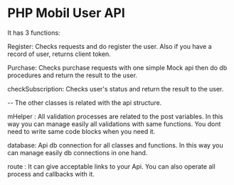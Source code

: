 # PHP Mobil User API

It has 3 functions:

Register: Checks requests and do register the user. Also if you have a record of user, returns client token.

Purchase: Checks purchase requests with one simple Mock api then do db procedures and return the result to the user.

checkSubscription: Checks user's status and return the result to the user.

--
The other classes is related with the api structure.

mHelper : All validation processes are related to the post variables. In this way you can manage easily all validations with same functions. You dont need to write same code blocks when you need it.

database: Api db connection for all classes and functions. In this way you can manage easily db connections in one hand.

route : It can give acceptable links to your Api. You can also operate all process and callbacks with it. 
